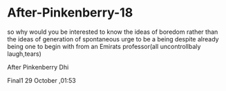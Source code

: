 # After-Pinkenberry-18

so why would you be interested to know the ideas of boredom rather than the ideas of generation of spontaneous 
urge to be a being despite already being one to begin with from an Emirats professor(all uncontrollbaly laugh,tears)

After Pinkenberry Dhi


Final1 29 October ,01:53

